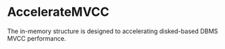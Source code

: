 # AccelerateMVCC
The in-memory structure is designed to accelerating disked-based DBMS MVCC performance.
